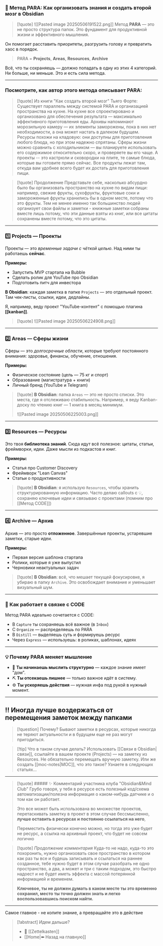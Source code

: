 ### 🧠 Метод PARA: Как организовать знания и создать второй мозг в Obsidian

>[!quote] ![[Pasted image 20250506191522.png]]
> Метод **PARA** — это не просто структура папок. Это фундамент для продуктивной жизни и эффективного мышления. 

Он помогает расставить приоритеты, разгрузить голову и превратить хаос в порядок.

> PARA = **Projects**, **Areas**, **Resources**, **Archive**

Всё, что ты сохраняешь — должно попадать в одну из этих 4 категорий. 
Ни больше, ни меньше. Это и есть сила метода.

---
### Посмотрите, как автор этого метода описывает PARA:

>[!quote] Из книги "Как создать второй мозг" Тьяго Форте:
>Существует параллель между системой PARA и организацией пространства на кухне. На кухне все спроектировано и организовано для обеспечения результата — максимально эффективного приготовления еды. Архивы напоминают морозильную камеру — их элементы заморожены, пока в них нет необходимости, а она может настать в далеком будущем. Ресурсы похожи на кладовую: они доступны для приготовления любого блюда, но при этом надежно спрятаны. Сферы жизни можно сравнить с холодильником — вы планируете использовать его содержимое относительно скоро, и проверяете вы его чаще. А проекты -- это кастрюли и сковородки на плите, те самые блюда, которые вы готовите прямо сейчас. Все продукты лежат там, откуда вам удобнее всего будет их достать для приготовления пищи. 

>[!quote] Продолжение
>Представьте себе, насколько абсурдно было бы организовать пространство на кухне по видам пищи: например, свежие фрукты, сухофрукты, фруктовые соки и замороженные фрукты хранились бы в одном месте, потому что это фрукты. Тем не менее именно так большинство людей организует свои файлы и заметки - книжные заметки собраны вместе лишь потому, что эти данные взяты из книг, или все цитаты сохранены вместе потому, что это цитаты.

---

### 1️⃣ Projects — Проекты

Проекты — это _временные задачи с чёткой целью_. Над ними ты работаешь **сейчас**.

**Примеры:**
- Запустить MVP стартапа на Bubble
- Сделать ролик для YouTube про Obsidian
- Подготовить питч для инвестора

**В Obsidian**: каждая заметка в папке `Projects` — это отдельный проект. Там чек-листы, ссылки, идеи, дедлайны. 

Я, например, веду проект "YouTube-контент" с помощью плагина **[[kanban]]**.

>[!quote] ![[Pasted image 20250506224908.png]]

---

### 2️⃣ Areas — Сферы жизни

Сферы — это _долгосрочные области_, которые требуют постоянного внимания: здоровье, финансы, обучение, отношения.

**Примеры:**

- Физическое состояние (цель — 75 кг и спорт)
- Образование (магистратура + книги)
- Личный бренд (YouTube и Telegram)

>[!quote] **В Obsidian**: папка `Areas` — это не просто списки. 
> Это места, где я отслеживаю стабильность. Например, я веду Kanban-доску по чтению книг — 1 книга в месяц минимум.
> 
> ![[Pasted image 20250506225003.png]]


---

### 3️⃣ Resources — Ресурсы

Это твоя **библиотека знаний**. Сюда идут всё полезное: цитаты, статьи, фреймворки, идеи. Даже мысли из подкастов и книг.

**Примеры:**

- Статья про Customer Discovery
- Фреймворк "Lean Canvas"
- Статьи о продуктивности

>[!quote] **В Obsidian**: я использую `Resources`, чтобы хранить структурированную информацию. 
Часто делаю callouts с 💡, сохраняю ключевые идеи и связываю с проектами (помним про [[Метод CODE]])

---

### 4️⃣ Archive — Архив

Архив — это просто **отложенное**. Завершённые проекты, устаревшие заметки, старые идеи.

**Примеры:**

- Первая версия шаблона стартапа
- Ролики, которые я уже выпустил
- Черновики неактуальных задач

>[!quote] **В Obsidian**: всё, что мешает текущей фокусировке, я убираю в папку `Archive`. 
>Это освобождает внимание и уменьшает визуальный шум.

---

### 🔁 Как работает в связке с CODE

Метод PARA идеально сочетается с CODE:

- В `Capture` ты сохраняешь всё важное (в `Inbox`)
- С `Organize` — распределяешь по PARA
- В `Distill` — выделяешь суть и формируешь ресурс
- Через `Express` — используешь: в роликах, шаблонах, идеях

---

### 💡 Почему PARA меняет мышление

- 📌 **Ты начинаешь мыслить структурно** — каждое знание имеет "дом".
- ⛏️ **Ты отсекаешь лишнее** — только важное идёт в систему.
- ⚙️ **Ты ускоряешь действия** — нужная инфа под рукой в нужный момент.

---
## ‼️ Иногда лучше воздержаться от перемещения заметок между папками

>[!question] Почему?
>Бывают заметки в ресурсах, которые никогда не теряют актуальности и в будущем еще не раз могут пригодиться.

>[!tip] Что в таком случае делать?
>Использовать [[Связи в Obsidian|связи]], ссылайте в вашем проекте (Projects) — на заметку из Resources. Не обязательно перемещать вручную заметку. Или же создать [[moc-notes|MOC]], что это такое? Узнаете в следующих статьях...

---

>[!quote] ##### ✨ Комментарий участника клуба "Obsidian&Mind Club"
>Грубо говоря, у тебя в ресурсе есть полезный код/схема автоматизации/полезна информация о каком-нибудь датчике и о том как он работает.
>
>Это все может быть использована во множестве проектов, перетаскивать заметку в проект в этом случае бессмысленно, **лучше оставить в ресурсах и постоянно ссылаться на него**, 
>
>Переместить физически конечно можно, но тогда это уже будет не ресурс, а ссылка на архивный проект, что будет не совсем логично

>[!quote] *Продолжение комментария*
>Куда-то не надо, куда-то это похоронить, нужно организовать свое пространство в котором как раз ты все и будешь записывать и ссылаться на раннее созданное, тебе нужно будет в этом случае разобрать не одно пространство, а два, а может и три с таким подходом, это быстро надоест и не будет иметь эффекта с массой потерянной информацией и временем. 
>
>**Ключевое, ты не должен думать в каком месте ты это временно сохранил, место ты точно должен знать и легко воспользовавшись поиском найти.**

---

 Самое главное - не копите знание, а превращайте это в действие

> [!abstract] Идем дальше?
> - 🧠 [[Zettelkasten]]
> - [[Home|⬅️ Назад на главную]]